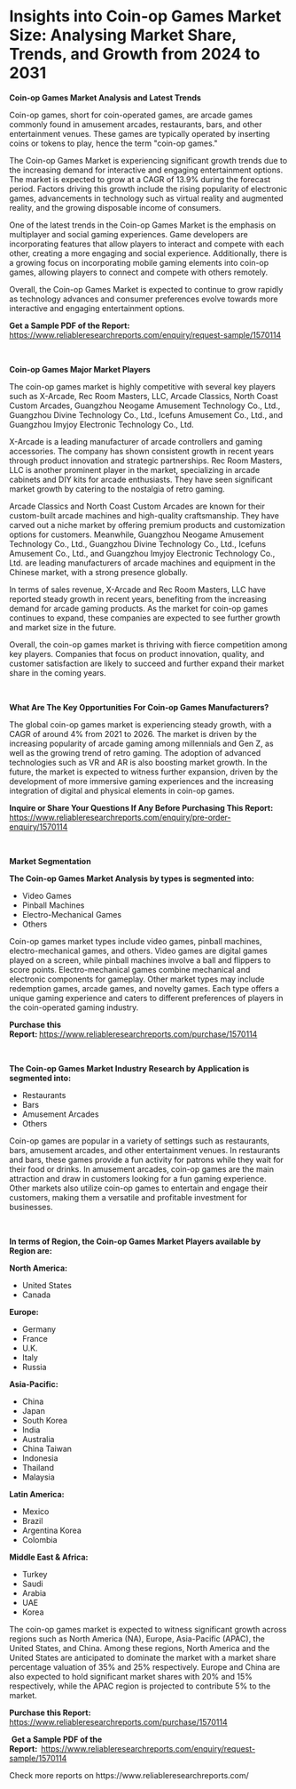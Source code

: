 <p><h1>Insights into Coin-op Games Market Size: Analysing Market Share, Trends, and Growth from 2024 to 2031</h1></p><p><strong>Coin-op Games Market Analysis and Latest Trends</strong></p>
<p><p>Coin-op games, short for coin-operated games, are arcade games commonly found in amusement arcades, restaurants, bars, and other entertainment venues. These games are typically operated by inserting coins or tokens to play, hence the term "coin-op games."</p><p>The Coin-op Games Market is experiencing significant growth trends due to the increasing demand for interactive and engaging entertainment options. The market is expected to grow at a CAGR of 13.9% during the forecast period. Factors driving this growth include the rising popularity of electronic games, advancements in technology such as virtual reality and augmented reality, and the growing disposable income of consumers.</p><p>One of the latest trends in the Coin-op Games Market is the emphasis on multiplayer and social gaming experiences. Game developers are incorporating features that allow players to interact and compete with each other, creating a more engaging and social experience. Additionally, there is a growing focus on incorporating mobile gaming elements into coin-op games, allowing players to connect and compete with others remotely.</p><p>Overall, the Coin-op Games Market is expected to continue to grow rapidly as technology advances and consumer preferences evolve towards more interactive and engaging entertainment options.</p></p>
<p><strong>Get a Sample PDF of the Report:&nbsp;</strong> <a href="https://www.reliableresearchreports.com/enquiry/request-sample/1570114">https://www.reliableresearchreports.com/enquiry/request-sample/1570114</a></p>
<p>&nbsp;</p>
<p><strong>Coin-op Games Major Market Players</strong></p>
<p><p>The coin-op games market is highly competitive with several key players such as X-Arcade, Rec Room Masters, LLC, Arcade Classics, North Coast Custom Arcades, Guangzhou Neogame Amusement Technology Co., Ltd., Guangzhou Divine Technology Co., Ltd., Icefuns Amusement Co., Ltd., and Guangzhou Imyjoy Electronic Technology Co., Ltd.</p><p>X-Arcade is a leading manufacturer of arcade controllers and gaming accessories. The company has shown consistent growth in recent years through product innovation and strategic partnerships. Rec Room Masters, LLC is another prominent player in the market, specializing in arcade cabinets and DIY kits for arcade enthusiasts. They have seen significant market growth by catering to the nostalgia of retro gaming.</p><p>Arcade Classics and North Coast Custom Arcades are known for their custom-built arcade machines and high-quality craftsmanship. They have carved out a niche market by offering premium products and customization options for customers. Meanwhile, Guangzhou Neogame Amusement Technology Co., Ltd., Guangzhou Divine Technology Co., Ltd., Icefuns Amusement Co., Ltd., and Guangzhou Imyjoy Electronic Technology Co., Ltd. are leading manufacturers of arcade machines and equipment in the Chinese market, with a strong presence globally.</p><p>In terms of sales revenue, X-Arcade and Rec Room Masters, LLC have reported steady growth in recent years, benefiting from the increasing demand for arcade gaming products. As the market for coin-op games continues to expand, these companies are expected to see further growth and market size in the future.</p><p>Overall, the coin-op games market is thriving with fierce competition among key players. Companies that focus on product innovation, quality, and customer satisfaction are likely to succeed and further expand their market share in the coming years.</p></p>
<p>&nbsp;</p>
<p><strong>What Are The Key Opportunities For Coin-op Games Manufacturers?</strong></p>
<p><p>The global coin-op games market is experiencing steady growth, with a CAGR of around 4% from 2021 to 2026. The market is driven by the increasing popularity of arcade gaming among millennials and Gen Z, as well as the growing trend of retro gaming. The adoption of advanced technologies such as VR and AR is also boosting market growth. In the future, the market is expected to witness further expansion, driven by the development of more immersive gaming experiences and the increasing integration of digital and physical elements in coin-op games.</p></p>
<p><strong>Inquire or Share Your Questions If Any Before Purchasing This Report:</strong> <a href="https://www.reliableresearchreports.com/enquiry/pre-order-enquiry/1570114">https://www.reliableresearchreports.com/enquiry/pre-order-enquiry/1570114</a></p>
<p>&nbsp;</p>
<p><strong>Market Segmentation</strong></p>
<p><strong>The Coin-op Games Market Analysis by types is segmented into:</strong></p>
<p><ul><li>Video Games</li><li>Pinball Machines</li><li>Electro-Mechanical Games</li><li>Others</li></ul></p>
<p><p>Coin-op games market types include video games, pinball machines, electro-mechanical games, and others. Video games are digital games played on a screen, while pinball machines involve a ball and flippers to score points. Electro-mechanical games combine mechanical and electronic components for gameplay. Other market types may include redemption games, arcade games, and novelty games. Each type offers a unique gaming experience and caters to different preferences of players in the coin-operated gaming industry.</p></p>
<p><strong>Purchase this Report:&nbsp;</strong><a href="https://www.reliableresearchreports.com/purchase/1570114">https://www.reliableresearchreports.com/purchase/1570114</a></p>
<p>&nbsp;</p>
<p><strong>The Coin-op Games Market Industry Research by Application is segmented into:</strong></p>
<p><ul><li>Restaurants</li><li>Bars</li><li>Amusement Arcades</li><li>Others</li></ul></p>
<p><p>Coin-op games are popular in a variety of settings such as restaurants, bars, amusement arcades, and other entertainment venues. In restaurants and bars, these games provide a fun activity for patrons while they wait for their food or drinks. In amusement arcades, coin-op games are the main attraction and draw in customers looking for a fun gaming experience. Other markets also utilize coin-op games to entertain and engage their customers, making them a versatile and profitable investment for businesses.</p></p>
<p>&nbsp;</p>
<p><strong>In terms of Region, the Coin-op Games Market Players available by Region are:</strong></p>
<p>
    <p> <strong> North America: </strong>
        <ul>
            <li>United States</li>
            <li>Canada</li>
        </ul>
        </p> 
    <p> <strong> Europe: </strong>
        <ul>
            <li>Germany</li>
            <li>France</li>
            <li>U.K.</li>
            <li>Italy</li>
            <li>Russia</li>
        </ul>
        </p> 
    <p> <strong> Asia-Pacific: </strong>
        <ul>
            <li>China</li>
            <li>Japan</li>
            <li>South Korea</li>
            <li>India</li>
            <li>Australia</li>
            <li>China Taiwan</li>
            <li>Indonesia</li>
            <li>Thailand</li>
            <li>Malaysia</li>
        </ul>
        </p> 
    <p> <strong> Latin America: </strong>
        <ul>
            <li>Mexico</li>
            <li>Brazil</li>
            <li>Argentina Korea</li>
            <li>Colombia</li>
        </ul>
        </p> 
    <p> <strong> Middle East & Africa: </strong>
        <ul>
            <li>Turkey</li>
            <li>Saudi</li>
            <li>Arabia</li>
            <li>UAE</li>
            <li>Korea</li>
        </ul>
    </p>
    </p>
<p><p>The coin-op games market is expected to witness significant growth across regions such as North America (NA), Europe, Asia-Pacific (APAC), the United States, and China. Among these regions, North America and the United States are anticipated to dominate the market with a market share percentage valuation of 35% and 25% respectively. Europe and China are also expected to hold significant market shares with 20% and 15% respectively, while the APAC region is projected to contribute 5% to the market.</p></p>
<p><strong>Purchase this Report: </strong><a href="https://www.reliableresearchreports.com/purchase/1570114">https://www.reliableresearchreports.com/purchase/1570114</a></p>
<p>&nbsp;<strong>Get a Sample PDF of the Report:&nbsp;&nbsp;</strong><a href="https://www.reliableresearchreports.com/enquiry/request-sample/1570114">https://www.reliableresearchreports.com/enquiry/request-sample/1570114</a></p>
<p><strong></strong></p>
<p>Check more reports on https://www.reliableresearchreports.com/</p>
